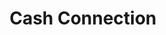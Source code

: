---
title: Cash Connection
slug: cash-connection
updated-on: '2024-05-30T13:44:31.749Z'
created-on: '2024-05-30T13:41:46.671Z'
published-on: '2024-05-30T13:54:32.469Z'
f_city-state-2:
- cms/city/athens-al.md
- cms/city/decatur-al.md
- cms/city/huntsville-al.md
- cms/city/madison-al.md
- cms/city/montgomery-al.md
- cms/city/oxford-al.md
- cms/city/tuscaloosa-al.md
- cms/city/caldwell-id.md
- cms/city/redford-mi.md
- cms/city/westland-mi.md
- cms/city/pontiac-mi.md
- cms/city/inkster-mi.md
- cms/city/taylor-mi.md
- cms/city/southfield-mi.md
- cms/city/warren-mi.md
- cms/city/detroit-mi.md
- cms/city/ferndale-mi.md
- cms/city/missoula-mt.md
- cms/city/billings-mt.md
- cms/city/youngstown-oh.md
- cms/city/toledo-oh.md
- cms/city/akron-oh.md
- cms/city/massillon-oh.md
- cms/city/canton-oh.md
- cms/city/warren-oh.md
- cms/city/lima-oh.md
- cms/city/keizer-or.md
- cms/city/woodburn-or.md
- cms/city/newberg-or.md
- cms/city/grove-or.md
- cms/city/canby-or.md
- cms/city/salem-or.md
- cms/city/beaverton-or.md
- cms/city/portland-or.md
- cms/city/dallas-or.md
- cms/city/clackamas-or.md
- cms/city/stayton-or.md
- cms/city/hillsboro-or.md
- cms/city/alcoa-tn.md
- cms/city/sevierville-tn.md
- cms/city/vancouver-wa.md
- cms/city/madison-heights-mi.md
- cms/city/hazel-park-mi.md
- cms/city/battle-creek-mi.md
- cms/city/clinton-township-mi.md
- cms/city/grand-rapids-mi.md
- cms/city/lincoln-park-mi.md
- cms/city/highland-park-mi.md
- cms/city/cuyahoga-falls-oh.md
- cms/city/oregon-city-or.md
f_locations:
- cms/payday-loan/cash-connection-6819.md
- cms/payday-loan/cash-connection-6820.md
- cms/payday-loan/cash-connection-6821.md
- cms/payday-loan/cash-connection-6822.md
- cms/payday-loan/cash-connection-6823.md
- cms/payday-loan/cash-connection-6824.md
- cms/payday-loan/cash-connection-6825.md
- cms/payday-loan/cash-connection-6826.md
- cms/payday-loan/cash-connection-6827.md
- cms/payday-loan/cash-connection-6828.md
- cms/payday-loan/cash-connection-6829.md
- cms/payday-loan/cash-connection-6830.md
- cms/payday-loan/cash-connection-6831.md
- cms/payday-loan/cash-connection-6832.md
- cms/payday-loan/cash-connection-6833.md
- cms/payday-loan/cash-connection-6834.md
- cms/payday-loan/cash-connection-6835.md
- cms/payday-loan/cash-connection-6836.md
- cms/payday-loan/cash-connection-6837.md
- cms/payday-loan/cash-connection-6838.md
- cms/payday-loan/cash-connection-6839.md
- cms/payday-loan/cash-connection-6840.md
- cms/payday-loan/cash-connection-6841.md
- cms/payday-loan/cash-connection-6842.md
- cms/payday-loan/cash-connection-6843.md
- cms/payday-loan/cash-connection-6844.md
- cms/payday-loan/cash-connection-6845.md
- cms/payday-loan/cash-connection-6846.md
- cms/payday-loan/cash-connection-6847.md
- cms/payday-loan/cash-connection-6848.md
- cms/payday-loan/cash-connection-6849.md
- cms/payday-loan/cash-connection-6850.md
- cms/payday-loan/cash-connection-6851.md
- cms/payday-loan/cash-connection-6852.md
- cms/payday-loan/cash-connection-6853.md
- cms/payday-loan/cash-connection-6854.md
- cms/payday-loan/cash-connection-6855.md
- cms/payday-loan/cash-connection-6856.md
- cms/payday-loan/cash-connection-6857.md
- cms/payday-loan/cash-connection-6858.md
- cms/payday-loan/cash-connection-6859.md
- cms/payday-loan/cash-connection-6860.md
- cms/payday-loan/cash-connection-6861.md
- cms/payday-loan/cash-connection-6862.md
- cms/payday-loan/cash-connection-6863.md
- cms/payday-loan/cash-connection-6864.md
- cms/payday-loan/cash-connection-6865.md
- cms/payday-loan/cash-connection-6866.md
- cms/payday-loan/cash-connection-6867.md
- cms/payday-loan/cash-connection-6868.md
- cms/payday-loan/cash-connection-6869.md
- cms/payday-loan/cash-connection-6870.md
- cms/payday-loan/cash-connection-6871.md
- cms/payday-loan/cash-connection-6872.md
- cms/payday-loan/cash-connection-6873.md
- cms/payday-loan/cash-connection-6874.md
- cms/payday-loan/cash-connection-6875.md
- cms/payday-loan/cash-connection-6876.md
- cms/payday-loan/cash-connection-6877.md
- cms/payday-loan/cash-connection-6878.md
- cms/payday-loan/cash-connection-6879.md
- cms/payday-loan/cash-connection-6880.md
- cms/payday-loan/cash-connection-6881.md
- cms/payday-loan/cash-connection-6882.md
- cms/payday-loan/cash-connection-6883.md
- cms/payday-loan/cash-connection-6884.md
- cms/payday-loan/cash-connection-6885.md
- cms/payday-loan/cash-connection-6886.md
- cms/payday-loan/cash-connection-6887.md
- cms/payday-loan/cash-connection-6888.md
- cms/payday-loan/cash-connection-6889.md
- cms/payday-loan/cash-connection-6890.md
- cms/payday-loan/cash-connection-6891.md
- cms/payday-loan/cash-connection-6892.md
- cms/payday-loan/cash-connection-6893.md
- cms/payday-loan/cash-connection-6894.md
- cms/payday-loan/cash-connection-6895.md
- cms/payday-loan/cash-connection-6896.md
- cms/payday-loan/cash-connection-6897.md
- cms/payday-loan/cash-connection-6898.md
- cms/payday-loan/cash-connection-6899.md
- cms/payday-loan/cash-connection-6900.md
- cms/payday-loan/cash-connection-6901.md
- cms/payday-loan/cash-connection-6902.md
- cms/payday-loan/cash-connection-6903.md
- cms/payday-loan/cash-connection-6904.md
- cms/payday-loan/cash-connection-6905.md
- cms/payday-loan/cash-connection-6906.md
- cms/payday-loan/cash-connection-6907.md
- cms/payday-loan/cash-connection-6908.md
- cms/payday-loan/cash-connection-6909.md
- cms/payday-loan/cash-connection-6910.md
- cms/payday-loan/cash-connection-6911.md
f_states:
- cms/state/alabama.md
- cms/state/idaho.md
- cms/state/michigan.md
- cms/state/montana.md
- cms/state/ohio.md
- cms/state/oregon.md
- cms/state/tennessee.md
- cms/state/washington.md
layout: '[company].html'
tags: company
---